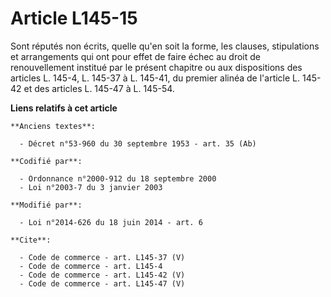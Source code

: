 # Article L145-15

Sont réputés non écrits, quelle qu'en soit la forme, les clauses, stipulations et arrangements qui ont pour effet de faire
échec au droit de renouvellement institué par le présent chapitre ou aux dispositions des articles L. 145-4, L. 145-37 à L.
145-41, du premier alinéa de l'article L. 145-42 et des articles L. 145-47 à L. 145-54.

**Liens relatifs à cet article**

	**Anciens textes**:

	  - Décret n°53-960 du 30 septembre 1953 - art. 35 (Ab)

	**Codifié par**:

	  - Ordonnance n°2000-912 du 18 septembre 2000
	  - Loi n°2003-7 du 3 janvier 2003

	**Modifié par**:

	  - Loi n°2014-626 du 18 juin 2014 - art. 6

	**Cite**:

	  - Code de commerce - art. L145-37 (V)
	  - Code de commerce - art. L145-4
	  - Code de commerce - art. L145-42 (V)
	  - Code de commerce - art. L145-47 (V)
